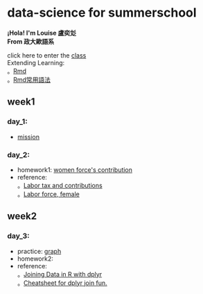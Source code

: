 # data-science for summerschool    
  
__¡Hola! I'm Louise 盧奕彣__  
__From 政大歐語系__  
  
click here to enter the [class](https://www.peculab.org/)  
Extending Learning:  
。[Rmd](https://medium.com/datainpoint/communicating-md-e53a08e6652f)  
。[Rmd常用語法](https://markdown.tw/)  


## week1  
### day_1:  
* [mission](https://louiselu1011.github.io/data-science-summerschool/day%201/beginning.html)  
### day_2:  
* homework1: [women force's contribution](https://louiselu1011.github.io/data-science-summerschool/day%202%20homework1/data_combined.html)   
* reference:  
。[Labor tax and contributions](https://data.worldbank.org/indicator/IC.TAX.LABR.CP.ZS?view=chart)    
。[Labor force, female](https://data.worldbank.org/indicator/SL.TLF.TOTL.FE.ZS?view=chart)
## week2  
### day_3:  
* practice: [graph](https://louiselu1011.github.io/data-science-summerschool/day%203%20visualization/graph-practice.html)  
* homework2:  
* reference:   
。[Joining Data in R with dplyr](https://rpubs.com/williamsurles/293454)  
。[Cheatsheet for dplyr join fun.](https://stat545.com/bit001_dplyr-cheatsheet.html#left_joinpublishers-superheroes)
